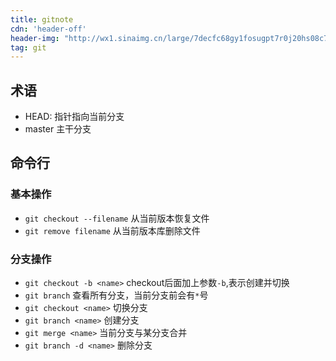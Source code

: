 ```yaml
---
title: gitnote
cdn: 'header-off'
header-img: "http://wx1.sinaimg.cn/large/7decfc68gy1fosugpt7r0j20hs08c74n.jpg"
tag: git
---
```


## 术语

* HEAD: 指针指向当前分支
* master 主干分支

## 命令行

### 基本操作

* `git checkout --filename` 从当前版本恢复文件
* `git remove filename` 从当前版本库删除文件

### 分支操作

* `git checkout -b <name>` checkout后面加上参数`-b`,表示创建并切换
* `git branch` 查看所有分支，当前分支前会有`*`号
* `git checkout <name>` 切换分支
* `git branch <name>` 创建分支
* `git merge <name>` 当前分支与某分支合并
* `git branch -d <name>` 删除分支 
